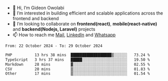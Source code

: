 - 👋 Hi, I’m Gideon Owolabi
- 👀 I’m interested in building efficient and scalable applications across the frontend and backend
- 💞️ I’m looking to collaborate on <b>frontend(react)</b>, <b>mobile(react-native)</b> and <b>backend(Nodejs, Laravel)</b> projects
- 📫 How to reach me <a href="mailto:gideoniyin2021@gmail.com">Mail</a>, <a href="https://www.linkedin.com/in/gideon-owolabi-9b667a232/">LinkedIn</a> and <a href="https://wa.me/2348055377085">Whatsapp</a>

<!---
gude1/gude1 is a ✨ special ✨ repository because its `README.md` (this file) appears on your GitHub profile.
You can click the Preview link to take a look at your changes.
--->

<!--START_SECTION:waka-->

```txt
From: 22 October 2024 - To: 29 October 2024

PHP          13 hrs 38 mins  ██████████████████▒░░░░░░   73.24 %
TypeScript   3 hrs 37 mins   █████░░░░░░░░░░░░░░░░░░░░   19.50 %
Markdown     28 mins         ▓░░░░░░░░░░░░░░░░░░░░░░░░   02.55 %
CSV          20 mins         ▒░░░░░░░░░░░░░░░░░░░░░░░░   01.83 %
Other        17 mins         ▒░░░░░░░░░░░░░░░░░░░░░░░░   01.54 %
```

<!--END_SECTION:waka-->
